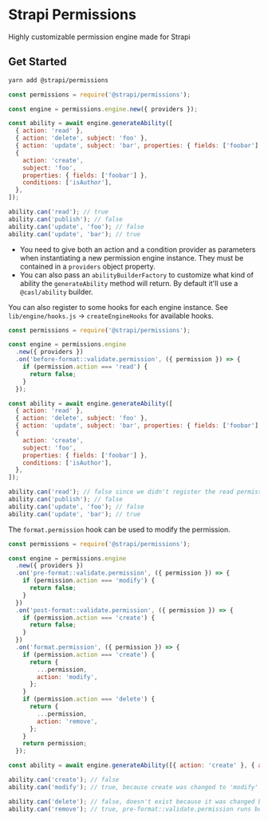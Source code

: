 # Strapi Permissions

Highly customizable permission engine made for Strapi

## Get Started

```sh
yarn add @strapi/permissions
```

```javascript
const permissions = require('@strapi/permissions');

const engine = permissions.engine.new({ providers });

const ability = await engine.generateAbility([
  { action: 'read' },
  { action: 'delete', subject: 'foo' },
  { action: 'update', subject: 'bar', properties: { fields: ['foobar'] } },
  {
    action: 'create',
    subject: 'foo',
    properties: { fields: ['foobar'] },
    conditions: ['isAuthor'],
  },
]);

ability.can('read'); // true
ability.can('publish'); // false
ability.can('update', 'foo'); // false
ability.can('update', 'bar'); // true
```

- You need to give both an action and a condition provider as parameters when instantiating a new permission engine instance. They must be contained in a `providers` object property.
- You can also pass an `abilityBuilderFactory` to customize what kind of ability the `generateAbility` method will return. By default it'll use a `@casl/ability` builder.

You can also register to some hooks for each engine instance.
See `lib/engine/hooks.js` -> `createEngineHooks` for available hooks.

```javascript
const permissions = require('@strapi/permissions');

const engine = permissions.engine
  .new({ providers })
  .on('before-format::validate.permission', ({ permission }) => {
    if (permission.action === 'read') {
      return false;
    }
  });

const ability = await engine.generateAbility([
  { action: 'read' },
  { action: 'delete', subject: 'foo' },
  { action: 'update', subject: 'bar', properties: { fields: ['foobar'] } },
  {
    action: 'create',
    subject: 'foo',
    properties: { fields: ['foobar'] },
    conditions: ['isAuthor'],
  },
]);

ability.can('read'); // false since we didn't register the read permission because of the validation hook
ability.can('publish'); // false
ability.can('update', 'foo'); // false
ability.can('update', 'bar'); // true
```

The `format.permission` hook can be used to modify the permission.

```javascript
const permissions = require('@strapi/permissions');

const engine = permissions.engine
  .new({ providers })
  .on('pre-format::validate.permission', ({ permission }) => {
    if (permission.action === 'modify') {
      return false;
    }
  })
  .on('post-format::validate.permission', ({ permission }) => {
    if (permission.action === 'create') {
      return false;
    }
  })
  .on('format.permission', ({ permission }) => {
    if (permission.action === 'create') {
      return {
        ...permission,
        action: 'modify',
      };
    }
    if (permission.action === 'delete') {
      return {
        ...permission,
        action: 'remove',
      };
    }
    return permission;
  });

const ability = await engine.generateAbility([{ action: 'create' }, { action: 'delete' }]);

ability.can('create'); // false
ability.can('modify'); // true, because create was changed to 'modify'

ability.can('delete'); // false, doesn't exist because it was changed by format.permission
ability.can('remove'); // true, pre-format::validate.permission runs before format.permission
```
